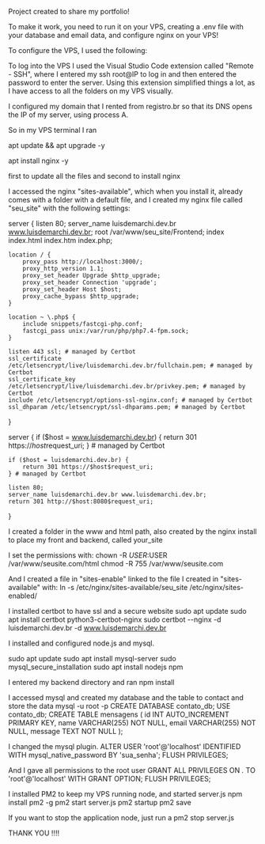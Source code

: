 Project created to share my portfolio!

To make it work, you need to run it on your VPS, creating a .env file with your database and email data, and configure nginx on your VPS!


To configure the VPS, I used the following:

To log into the VPS I used the Visual Studio Code extension called "Remote - SSH", where I entered my ssh root@IP to log in and then entered the password to enter the server. Using this extension simplified things 
a lot, as I have access to all the folders on my VPS visually.

I configured my domain that I rented from registro.br so that its DNS opens the IP of my server, using process A.

So in my VPS terminal I ran 

apt update && apt upgrade -y

apt install nginx -y

first to update all the files
and second to install nginx


I accessed the nginx "sites-available", which when you install it, already comes with a folder with a default file, and I created my nginx file called "seu_site" with the following settings:

server {
    listen 80;
    server_name luisdemarchi.dev.br www.luisdemarchi.dev.br;
    root /var/www/seu_site/Frontend;
    index index.html index.htm index.php;

    location / {
        proxy_pass http://localhost:3000/;
        proxy_http_version 1.1;
        proxy_set_header Upgrade $http_upgrade;
        proxy_set_header Connection 'upgrade';
        proxy_set_header Host $host;
        proxy_cache_bypass $http_upgrade;
    }

    location ~ \.php$ {
        include snippets/fastcgi-php.conf;
        fastcgi_pass unix:/var/run/php/php7.4-fpm.sock;
    }

    listen 443 ssl; # managed by Certbot
    ssl_certificate /etc/letsencrypt/live/luisdemarchi.dev.br/fullchain.pem; # managed by Certbot
    ssl_certificate_key /etc/letsencrypt/live/luisdemarchi.dev.br/privkey.pem; # managed by Certbot
    include /etc/letsencrypt/options-ssl-nginx.conf; # managed by Certbot
    ssl_dhparam /etc/letsencrypt/ssl-dhparams.pem; # managed by Certbot
}

server {
    if ($host = www.luisdemarchi.dev.br) {
        return 301 https://$host$request_uri;
    } # managed by Certbot

    if ($host = luisdemarchi.dev.br) {
        return 301 https://$host$request_uri;
    } # managed by Certbot

    listen 80;
    server_name luisdemarchi.dev.br www.luisdemarchi.dev.br;
    return 301 http://$host:8080$request_uri;
}


I created a folder in the www and html path, also created by the nginx install to place my front and backend, called your_site

I set the permissions with:
chown -R $USER:$USER /var/www/seusite.com/html
chmod -R 755 /var/www/seusite.com

And I created a file in "sites-enable" linked to the file I created in "sites-available" with:
ln -s /etc/nginx/sites-available/seu_site /etc/nginx/sites-enabled/

I installed certbot to have ssl and a secure website
sudo apt update
sudo apt install certbot python3-certbot-nginx
sudo certbot --nginx -d luisdemarchi.dev.br -d www.luisdemarchi.dev.br

I installed and configured node.js and mysql.

sudo apt update
sudo apt install mysql-server
sudo mysql_secure_installation
sudo apt install nodejs npm

I entered my backend directory and ran npm install

I accessed mysql and created my database and the table to contact and store the data
mysql -u root -p
CREATE DATABASE contato_db;
USE contato_db;
CREATE TABLE mensagens (
    id INT AUTO_INCREMENT PRIMARY KEY,
    name VARCHAR(255) NOT NULL,
    email VARCHAR(255) NOT NULL,
    message TEXT NOT NULL
);

I changed the mysql plugin.
ALTER USER 'root'@'localhost' IDENTIFIED WITH mysql_native_password BY 'sua_senha';
FLUSH PRIVILEGES;

And I gave all permissions to the root user
GRANT ALL PRIVILEGES ON *.* TO 'root'@'localhost' WITH GRANT OPTION;
FLUSH PRIVILEGES;

I installed PM2 to keep my VPS running node, and started server.js
npm install pm2 -g
pm2 start server.js
pm2 startup
pm2 save

If you want to stop the application node, just run a
pm2 stop server.js

THANK YOU !!!!
